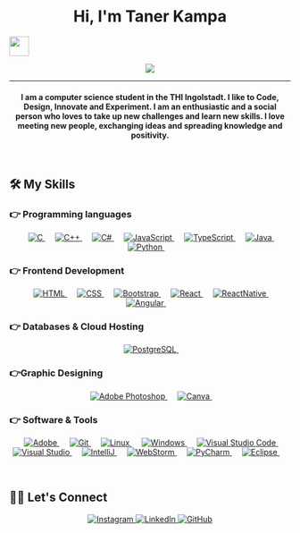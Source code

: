 <h1 align="center">Hi, I'm Taner Kampa</h1>
<img src="https://media.giphy.com/media/hvRJCLFzcasrR4ia7z/giphy.gif" width="35" align="center">
<p align="center">
  <a href="https://github.com/DenverCoder1/readme-typing-svg"><img src="https://readme-typing-svg.herokuapp.com?color=51F794&center=true&vCenter=true&multiline=true&height=70&lines=Computer+Science+Student;Always+learning+new+things"></a>
</p>
<hr/>
<h4 align="center">I am a computer science student in the THI Ingolstadt. I like to Code, Design, Innovate and Experiment. I am an enthusiastic and a social person who loves to take up new challenges and learn new skills. I love meeting new people, exchanging ideas and spreading knowledge and positivity.</h4>
<br>

## 🛠️ My Skills

### 👉 Programming languages

<p align="center"> 
  &emsp; 
  <a href="https://www.cprogramming.com/" target="_blank"> 
    <img alt="C" src="https://img.shields.io/badge/c-%2300599C.svg?style=for-the-badge&logo=c&logoColor=white">
  </a> 
  &emsp;
  <a href="https://www.w3schools.com/cpp/" target="_blank"> 
    <img alt="C++" src="https://img.shields.io/badge/c++-%2300599C.svg?style=for-the-badge&logo=c%2B%2B&logoColor=white">
  </a> 
  &emsp;
    <a href="https://docs.microsoft.com/de-de/dotnet/csharp/" target="_blank"> 
    <img alt="C#" src="https://img.shields.io/badge/c%23-%23239120.svg?style=for-the-badge&logo=c-sharp&logoColor=white">
  </a> 
  &emsp;
  <a href="https://developer.mozilla.org/en-US/docs/Web/JavaScript" target="_blank"> 
     <img alt="JavaScript" src="https://img.shields.io/badge/javascript-%23323330.svg?style=for-the-badge&logo=javascript&logoColor=%23F7DF1E">
   </a>
  &emsp;
  <a href="https://www.typescriptlang.org/" target="_blank"> 
     <img alt="TypeScript" src="https://img.shields.io/badge/typescript-%23007ACC.svg?style=for-the-badge&logo=typescript&logoColor=white">
   </a>
  &emsp;
  <a href="https://www.java.com" target="_blank"> 
    <img alt="Java" src="https://img.shields.io/badge/java-%23ED8B00.svg?style=for-the-badge&logo=java&logoColor=white">
  </a>
  &emsp;
   <a href="https://www.python.org" target="_blank">
    <img alt="Python" src="https://img.shields.io/badge/python-%2314354C.svg?style=for-the-badge&logo=python&logoColor=white">
  </a>
&emsp; 
</p>

### 👉 Frontend Development

<p align="center"> 
    &emsp; 
    <a href="https://www.w3.org/html/" target="_blank"> 
        <img alt="HTML" src="https://img.shields.io/badge/html5-%23E34F26.svg?style=for-the-badge&logo=html5&logoColor=white">
    </a>   
    &emsp;
    <a href="https://www.w3schools.com/css/" target="_blank">
        <img alt="CSS" src="https://img.shields.io/badge/css3-%231572B6.svg?style=for-the-badge&logo=css3&logoColor=white">
    </a> 
    &emsp;
    <a href="https://getbootstrap.com" target="_blank"> 
        <img alt="Bootstrap" src="https://img.shields.io/badge/bootstrap-%23563D7C.svg?style=for-the-badge&logo=bootstrap&logoColor=white"/>
    </a>
    &emsp;
    <a href="https://reactjs.org/" target="_blank"> 
        <img alt="React" src="https://img.shields.io/badge/react-%2320232a.svg?style=for-the-badge&logo=react&logoColor=%2361DAFB"/>
    </a>
      &emsp;
    <a href="https://reactnative.dev/" target="_blank"> 
        <img alt="ReactNative" src="https://img.shields.io/badge/react_native-%2320232a.svg?style=for-the-badge&logo=react&logoColor=%2361DAFB"/>
    </a>
    &emsp;
    <a href="https://angular.io/" target="_blank"> 
        <img alt="Angular" src="https://img.shields.io/badge/angular-%23DD0031.svg?style=for-the-badge&logo=angular&logoColor=white"/>
    </a>
    &emsp; 
</p>

### 👉 Databases & Cloud Hosting

<p align="center">
    &emsp;
    <a href="https://www.postgresql.org/" target="_blank">
        <img alt="PostgreSQL" src="https://img.shields.io/badge/postgres-%23316192.svg?style=for-the-badge&logo=postgresql&logoColor=white">
    </a>
    &emsp;
</p>
  
### 👉Graphic Designing
<p align="center">
    &emsp;
    <a href="https://www.adobe.com/de/products/photoshop.html" target="_blank"> 
        <img alt="Adobe Photoshop" src="https://img.shields.io/badge/adobephotoshop-%2331A8FF.svg?style=for-the-badge&logo=adobephotoshop&logoColor=white"/>
    </a>
    &emsp;
    <a href="https://www.canva.com/de_de/" target="_blank">
        <img alt="Canva" src="https://img.shields.io/badge/Canva-%2300C4CC.svg?style=for-the-badge&logo=Canva&logoColor=white"/>
    </a>
    &emsp; 
 </p>

### 👉 Software & Tools

<p align="center">
&emsp;
    <a href="#">
        <img alt="Adobe" src="https://img.shields.io/badge/adobe-%23FF0000.svg?style=for-the-badge&logo=adobe&logoColor=white">
    </a>
    &emsp;
    <a href="#">
        <img alt="Git" src="https://img.shields.io/badge/git-%23F05033.svg?style=for-the-badge&logo=git&logoColor=white">
    </a>
    &emsp;
    <a href="#">
        <img alt="Linux" src="https://img.shields.io/badge/Linux-FCC624?style=for-the-badge&logo=linux&logoColor=black">
    </a>
    &emsp;
    <a href="#">
        <img alt="Windows" src="https://img.shields.io/badge/Windows-0078D6?style=for-the-badge&logo=windows&logoColor=white">
    </a>
    &emsp;
    <a href="#">
        <img alt="Visual Studio Code" src="https://img.shields.io/badge/VisualStudioCode-0078d7.svg?style=for-the-badge&logo=visual-studio-code&logoColor=white">
    </a>
    &emsp;
    <a href="#">
        <img alt="Visual Studio" src="https://img.shields.io/badge/VisualStudio-5C2D91.svg?style=for-the-badge&logo=visual-studio&logoColor=white">
    </a>
    &emsp;
    <a href="#">
        <img alt="IntelliJ" src="https://img.shields.io/badge/IntelliJIDEA-000000.svg?style=for-the-badge&logo=intellij-idea&logoColor=white">
    </a>
    &emsp;
    <a href="#">
        <img alt="WebStorm" src="https://img.shields.io/badge/webstorm-143?style=for-the-badge&logo=webstorm&logoColor=white&color=black">
    </a>
    &emsp;
    <a href="#">
        <img alt="PyCharm" src="https://img.shields.io/badge/pycharm-143?style=for-the-badge&logo=pycharm&logoColor=black&color=black&labelColor=green">
    </a>
    &emsp;
    <a href="#">
        <img alt="Eclipse" src="https://img.shields.io/badge/Eclipse-FE7A16.svg?style=for-the-badge&logo=Eclipse&logoColor=white">
    </a>
 &emsp; 
</p>

<br/>

## 🙋‍♀️ Let's Connect

<p align="center">
    <a href="https://www.instagram.com/tanerkp/" target="_blank">
        <img src="https://img.shields.io/badge/tanerkp-%23E4405F.svg?style=for-the-badge&logo=Instagram&logoColor=white" alt="Instagram"/>
    </a>
    <a href="https://www.linkedin.com/in/tanerkampa/" target="_blank">
        <img src="https://img.shields.io/badge/linkedin-%230077B5.svg?style=for-the-badge&logo=linkedin&logoColor=white" alt="LinkedIn"/>
    </a>
    <a href="https://github.com/TanerKp" target="_blank">
        <img src="https://img.shields.io/badge/github-%23121011.svg?style=for-the-badge&logo=github&logoColor=white" alt="GitHub"/>
    </a>	
</p>
